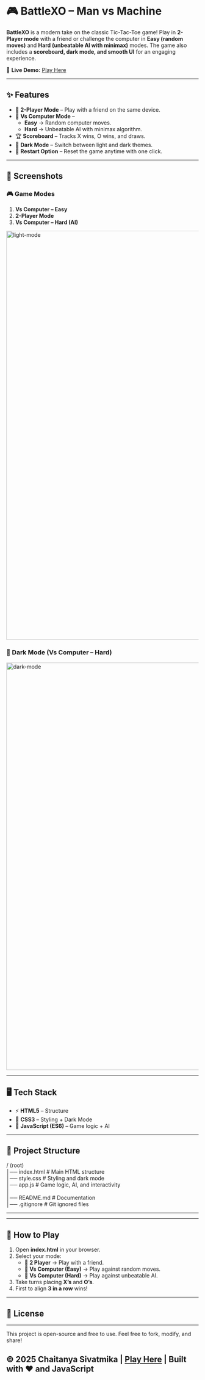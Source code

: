# 🎮 BattleXO – Man vs Machine  

**BattleXO** is a modern take on the classic Tic-Tac-Toe game! Play in **2-Player mode** with a friend or challenge the computer in **Easy (random moves)** and **Hard (unbeatable AI with minimax)** modes. The game also includes a **scoreboard, dark mode, and smooth UI** for an engaging experience.  

🔗 **Live Demo:** [Play Here](https://chaitanyasivathmika19.github.io/BattleXO-Man-vs-Machine-/)  

---

## ✨ Features  
- 👫 **2-Player Mode** – Play with a friend on the same device.  
- 🤖 **Vs Computer Mode** –  
  - **Easy** → Random computer moves.  
  - **Hard** → Unbeatable AI with minimax algorithm.  
- 🏆 **Scoreboard** – Tracks X wins, O wins, and draws.  
- 🌙 **Dark Mode** – Switch between light and dark themes.  
- 🔁 **Restart Option** – Reset the game anytime with one click.  

---

## 📸 Screenshots  

### 🎮 Game Modes  
1. **Vs Computer – Easy**  
2. **2-Player Mode**  
3. **Vs Computer – Hard (AI)**  

<img width="1912" height="1072" alt="light-mode" src="https://github.com/user-attachments/assets/cbe9580a-e3f0-4ac1-89ce-372275eed689" />  

### 🌙 Dark Mode (Vs Computer – Hard)  
<img width="1919" height="1068" alt="dark-mode" src="https://github.com/user-attachments/assets/a1cfc1f1-7ade-4242-a04a-207ea682574e" />  

---

## 🖥️ Tech Stack  
- ⚡ **HTML5** – Structure  
- 🎨 **CSS3** – Styling + Dark Mode  
- 🧠 **JavaScript (ES6)** – Game logic + AI  

---

## 📂 Project Structure  

/ (root)  
│── index.html                # Main HTML structure  
│── style.css                 # Styling and dark mode  
│── app.js                    # Game logic, AI, and interactivity  
│  
│── README.md                 # Documentation  
│── .gitignore                # Git ignored files  

---


---

## 🚀 How to Play  

1. Open **index.html** in your browser.  
2. Select your mode:  
   - 👫 **2 Player** → Play with a friend.  
   - 🤖 **Vs Computer (Easy)** → Play against random moves.  
   - 🧠 **Vs Computer (Hard)** → Play against unbeatable AI.  
3. Take turns placing **X’s** and **O’s**.  
4. First to align **3 in a row** wins!  

---

## 📜 License  

***

This project is open-source and free to use. Feel free to fork, modify, and share!  

© 2025 Chaitanya Sivatmika | [Play Here](https://chaitanyasivathmika19.github.io/BattleXO-Man-vs-Machine-/)   | Built with ❤️ and JavaScript
---
